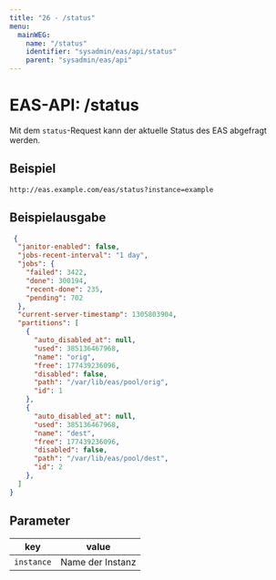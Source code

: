 ```yaml
---
title: "26 - /status"
menu:
  mainWEG:
    name: "/status"
    identifier: "sysadmin/eas/api/status"
    parent: "sysadmin/eas/api"
---
```

#  EAS-API: /status

Mit dem `status`-Request kann der aktuelle Status des EAS abgefragt werden.

##  Beispiel

```url
http://eas.example.com/eas/status?instance=example
```


##  Beispielausgabe

```json
 {
  "janitor-enabled": false,
  "jobs-recent-interval": "1 day",
  "jobs": {
    "failed": 3422,
    "done": 300194,
    "recent-done": 235,
    "pending": 702
  },
  "current-server-timestamp": 1305803904,
  "partitions": [
    {
      "auto_disabled_at": null,
      "used": 385136467968,
      "name": "orig",
      "free": 177439236096,
      "disabled": false,
      "path": "/var/lib/eas/pool/orig",
      "id": 1
    },
    {
      "auto_disabled_at": null,
      "used": 385136467968,
      "name": "dest",
      "free": 177439236096,
      "disabled": false,
      "path": "/var/lib/eas/pool/dest",
      "id": 2
    },
  ]
}
```

##  Parameter


|key|value|
|---|---|
|`instance`          |Name der Instanz|




